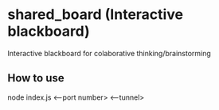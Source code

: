 # shared_board (Interactive blackboard)

Interactive blackboard for colaborative thinking/brainstorming

## How to use

node index.js <--port number> <--tunnel>